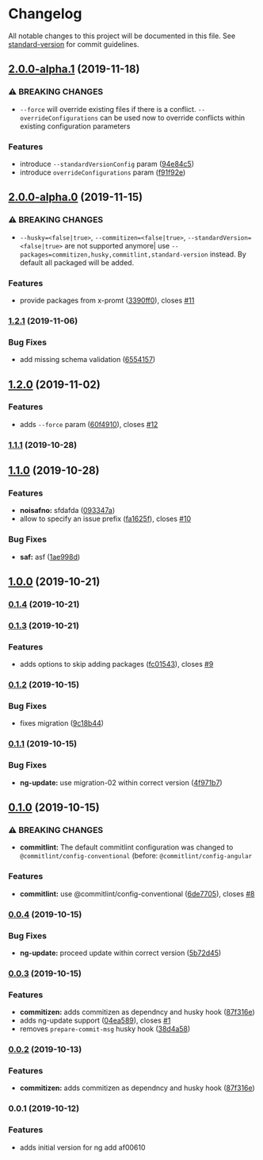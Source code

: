 # Changelog

All notable changes to this project will be documented in this file. See [standard-version](https://github.com/conventional-changelog/standard-version) for commit guidelines.

## [2.0.0-alpha.1](https://github.com/d-koppenhagen/ngx-semantic-version/compare/v2.0.0-alpha.0...v2.0.0-alpha.1) (2019-11-18)


### ⚠ BREAKING CHANGES

* `--force` will override existing files if there is a conflict. `--overrideConfigurations` can be used now to override conflicts within existing configuration parameters

### Features

* introduce `--standardVersionConfig` param ([94e84c5](https://github.com/d-koppenhagen/ngx-semantic-version/commit/94e84c5b44cac887af6021508fb9ea2f8b4cb75e))
* introduce `overrideConfigurations` param ([f91f92e](https://github.com/d-koppenhagen/ngx-semantic-version/commit/f91f92eebffdfe2683c5ac6378f93810261b6d53))

## [2.0.0-alpha.0](https://github.com/d-koppenhagen/ngx-semantic-version/compare/v1.2.1...v2.0.0-alpha.0) (2019-11-15)


### ⚠ BREAKING CHANGES

* `--husky=<false|true>`, `--commitizen=<false|true>`, `--standardVersion=<false|true>` are not supported anymore| use `--packages=commitizen,husky,commitlint,standard-version` instead.
By default all packaged will be added.

### Features

* provide packages from x-promt ([3390ff0](https://github.com/d-koppenhagen/ngx-semantic-version/commit/3390ff04d803fd8829c530c0a86c2cb0f528dcb3)), closes [#11](https://github.com/d-koppenhagen/ngx-semantic-version/issues/11)

### [1.2.1](https://github.com/d-koppenhagen/ngx-semantic-version/compare/v1.2.0...v1.2.1) (2019-11-06)


### Bug Fixes

* add missing schema validation ([6554157](https://github.com/d-koppenhagen/ngx-semantic-version/commit/65541576ff55e1c857a074811fe2cefd84bd5de9))

## [1.2.0](https://github.com/d-koppenhagen/ngx-semantic-version/compare/v1.1.1...v1.2.0) (2019-11-02)


### Features

* adds `--force` param ([60f4910](https://github.com/d-koppenhagen/ngx-semantic-version/commit/60f4910d3579453c3cb581fe6362f3f57184e8d3)), closes [#12](https://github.com/d-koppenhagen/ngx-semantic-version/issues/12)

### [1.1.1](https://github.com/d-koppenhagen/ngx-semantic-version/compare/v1.1.0...v1.1.1) (2019-10-28)

## [1.1.0](https://github.com/d-koppenhagen/ngx-semantic-version/compare/v1.0.0...v1.1.0) (2019-10-28)


### Features

* **noisafno:** sfdafda ([093347a](https://github.com/d-koppenhagen/ngx-semantic-version/commit/093347a96141f03c8638a42d62e2fa42bd34c273))
* allow to specify an issue prefix ([fa1625f](https://github.com/d-koppenhagen/ngx-semantic-version/commit/fa1625fb8245edec79bf1c4eb7ffe861cf19a7b1)), closes [#10](https://github.com/d-koppenhagen/ngx-semantic-version/issues/10)


### Bug Fixes

* **saf:** asf ([1ae998d](https://github.com/d-koppenhagen/ngx-semantic-version/commit/1ae998daffba0a20c8503bfc3fb4c3056db45d41))

## [1.0.0](https://github.com/d-koppenhagen/ngx-semantic-version/compare/v0.1.4...v1.0.0) (2019-10-21)

### [0.1.4](https://github.com/d-koppenhagen/ngx-semantic-version/compare/v0.1.3...v0.1.4) (2019-10-21)

### [0.1.3](https://github.com/d-koppenhagen/ngx-semantic-version/compare/v0.1.2...v0.1.3) (2019-10-21)


### Features

* adds options to skip adding packages ([fc01543](https://github.com/d-koppenhagen/ngx-semantic-version/commit/fc01543f38548c79b2e99c8395f52446d9379004)), closes [#9](https://github.com/d-koppenhagen/ngx-semantic-version/issues/9)

### [0.1.2](https://github.com/d-koppenhagen/ngx-semantic-version/compare/v0.1.1...v0.1.2) (2019-10-15)


### Bug Fixes

* fixes migration ([9c18b44](https://github.com/d-koppenhagen/ngx-semantic-version/commit/9c18b441c653bd31593fbce5af7e39806e825698))

### [0.1.1](https://github.com/d-koppenhagen/ngx-semantic-version/compare/v0.1.0...v0.1.1) (2019-10-15)


### Bug Fixes

* **ng-update:** use migration-02 within correct version ([4f971b7](https://github.com/d-koppenhagen/ngx-semantic-version/commit/4f971b78da89b67ef37fdc76aef604891b19c248))

## [0.1.0](https://github.com/d-koppenhagen/ngx-semantic-version/compare/v0.0.4...v0.1.0) (2019-10-15)


### ⚠ BREAKING CHANGES

* **commitlint:** The default commitlint configuration was changed to `@commitlint/config-conventional` (before: `@commitlint/config-angular`

### Features

* **commitlint:** use @commitlint/config-conventional ([6de7705](https://github.com/d-koppenhagen/ngx-semantic-version/commit/6de7705c4709cc80ed7e469aded1600af432ba58)), closes [#8](https://github.com/d-koppenhagen/ngx-semantic-version/issues/8)

### [0.0.4](https://github.com/d-koppenhagen/ngx-semantic-version/compare/v0.0.3...v0.0.4) (2019-10-15)


### Bug Fixes

* **ng-update:** proceed update within correct version ([5b72d45](https://github.com/d-koppenhagen/ngx-semantic-version/commit/5b72d456109ff898ae09387d48b207ea305ca017))

### [0.0.3](https://github.com/d-koppenhagen/ngx-semantic-version/compare/v0.0.1...v0.0.3) (2019-10-15)


### Features

* **commitizen:** adds commitizen as dependncy and husky hook ([87f316e](https://github.com/d-koppenhagen/ngx-semantic-version/commit/87f316e68358ba101adfd7b22b4ebd12f456e5fa))
* adds ng-update support ([04ea589](https://github.com/d-koppenhagen/ngx-semantic-version/commit/04ea589cea711759ce5b90f4f461871c7f5f513c)), closes [#1](https://github.com/d-koppenhagen/ngx-semantic-version/issues/1)
* removes `prepare-commit-msg` husky hook ([38d4a58](https://github.com/d-koppenhagen/ngx-semantic-version/commit/38d4a58eb32ce6e29b7c3ce27be192973fd19c38))

### [0.0.2](https://github.com/d-koppenhagen/ngx-semantic-version/compare/v0.0.1...v0.0.2) (2019-10-13)


### Features

* **commitizen:** adds commitizen as dependncy and husky hook ([87f316e](https://github.com/d-koppenhagen/ngx-semantic-version/commit/87f316e68358ba101adfd7b22b4ebd12f456e5fa))

### 0.0.1 (2019-10-12)


### Features

* adds initial version for ng add af00610
